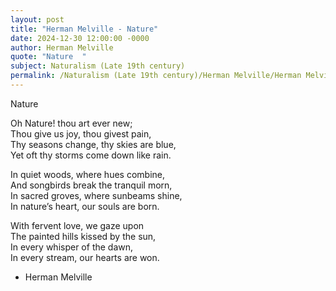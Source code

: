 ```yaml
---
layout: post
title: "Herman Melville - Nature"
date: 2024-12-30 12:00:00 -0000
author: Herman Melville
quote: "Nature  "
subject: Naturalism (Late 19th century)
permalink: /Naturalism (Late 19th century)/Herman Melville/Herman Melville - Nature
---
```


Nature  
   
Oh Nature! thou art ever new;  
Thou give us joy, thou givest pain,  
Thy seasons change, thy skies are blue,  
Yet oft thy storms come down like rain.  
  
In quiet woods, where hues combine,  
And songbirds break the tranquil morn,  
In sacred groves, where sunbeams shine,  
In nature’s heart, our souls are born.  
  
With fervent love, we gaze upon  
The painted hills kissed by the sun,  
In every whisper of the dawn,  
In every stream, our hearts are won.

- Herman Melville
